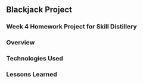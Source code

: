 ## Blackjack Project

### Week 4 Homework Project for Skill Distillery

### Overview

### Technologies Used

### Lessons Learned
